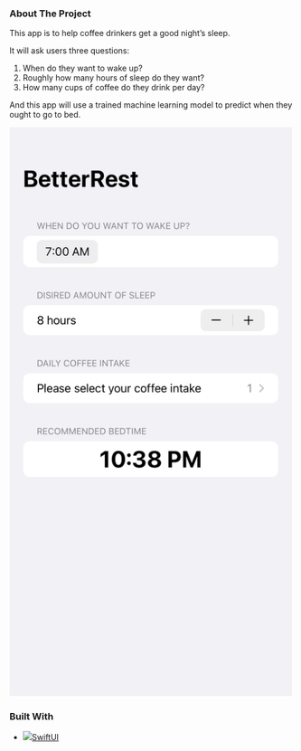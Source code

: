 ### About The Project

This app is to help coffee drinkers get a good night’s sleep.

It will ask users three questions:

1. When do they want to wake up?
2. Roughly how many hours of sleep do they want?
3. How many cups of coffee do they drink per day?

And this app will use a trained machine learning model to predict when they ought to go to bed.

<img src="demo_1.jpg" width=500></br>

### Built With

- <img src="https://img.icons8.com/fluency/48/000000/swiftui.png" width=32/>[SwiftUI](https://developer.apple.com/xcode/swiftui/)
